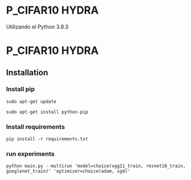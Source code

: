 # P_CIFAR10 HYDRA

Utilizando el Python 3.8.3

# P_CIFAR10 HYDRA

## Installation

### Install pip

```
sudo apt-get update
```

```
sudo apt-get install python-pip
```

### Install requirements

```
pip install -r requirements.txt 
```

### run experiments
```
python main.py --multirun 'model=choice(vgg11_train, resnet18_train, googlenet_train)' 'optimizer=choice(adam, sgd)'
```
